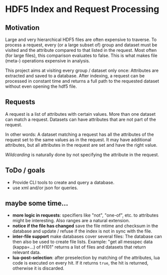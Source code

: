 # HDF5 Index and Request Processing #

## Motivation ##

Large and very hierarchical HDF5 files are often expensive to traverse.
To process a request, every (or a large subset of) group and dataset must
be visited and the attribute compared to that listed in the request.
Most often (for large files), this comparison evaluates to false.
This is what makes file (meta-) operations expensive in analysis.

This project aims at visiting every group / dataset only once:
Attributes are extracted and saved to a database. After indexing,
a request can be processed in constant time and returns a full path
to the requested dataset without even opening the hdf5 file.

## Requests ##

A request is a list of attributes with certain values. More than one
dataset can match a request. Datasets can have attributes that are not 
part of the request.

In other words: A dataset matching a request has all the attributes
of the request set to the same values as in the request. It may have
additional attributes, but all attributes in the request are set 
and have the right value.

*Wildcarding* is naturally done by not specifying the attribute in the
request.

## ToDo / goals ##

  * Provide CLI tools to create and query a database.
  * use xml and/or json for queries.

## maybe some time... ##

  * **more logic in requests**: 
    specifiers like "not", "one-of", etc. to attributes might be 
    interesting. Also ranges are a natural extension.
  * **notice if the file has changed**
    save the file mtime and checksum in the database and 
    update / refuse if the index is not in sync with the file.
  * **inter-file support**
    make databases cover several files: The database can then
    also be used to create file lists. 
    Example: "get all messpec data (kappa=...) of H101" returns a list
    of files and datasets that return relevant data.
  * **lua-post-selection**:
    after preselection by matching of the attributes, lua code is executed on
    every hit. If it returns `true`, the hit is returned, otherwise it is
    discarded.
